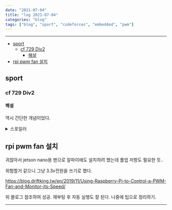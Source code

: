 ```yaml
---
date: "2021-07-04"
title: "log 2021-07-04"
categories: "blog"
tags: ["blog", "sport", "codeforces", "embedded", "pwm"]
---
```


----------

- [sport](#sport)
  - [cf 729 Div2](#cf-729-div2)
    - [해설](#해설)
- [rpi pwm fan 설치](#rpi-pwm-fan-설치)

## sport

### cf 729 Div2

#### 해설

역시 간단한 개념이었다.

<details><summary markdown="span">스포일러</summary>

해설을 보니 a가 아닌, b를 중심으로 봐야 했던 거 같다. b로 나눈 나머지가 같으면 해당 원소의 집합 소속 여부가 같은데, 이를 $n \mod b \equiv m \mod b$로 표현할 수 있다.
연산들을 어떻게 반복하더라도 중간에 b를 더해서는 mod b의 결과가 바뀌지 않으므로, (ex: a(a+b) mod b == a(a+b) + b mod b)
n보다 작은 모든 a의 k자승 수에 대해 위 합동식을 만족하는지 검사하면 되는 것이었다.

ㅠㅠ

</details>

## rpi pwm fan 설치

귀찮아서 jetson nano용 팬으로 알파이에도 설치하려 했는데 풀업 저항도 필요한 듯..

위험할거 같으니 그냥 3.3v전원을 쓰기로 했다.

<https://blog.driftking.tw/en/2019/11/Using-Raspberry-Pi-to-Control-a-PWM-Fan-and-Monitor-its-Speed/>

위 블로그 참조하여 성공. 재부팅 후 자동 실행도 잘 된다.
나중에 팁으로 정리하기.

----------
